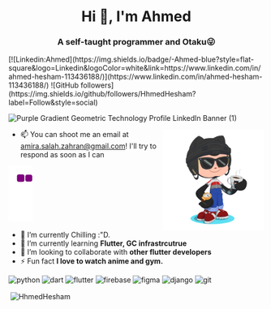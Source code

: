 <h1 align="center">Hi 👋, I'm Ahmed</h1>
<h3 align="center">A self-taught programmer and Otaku😜</h3>
[![Linkedin:Ahmed](https://img.shields.io/badge/-Ahmed-blue?style=flat-square&logo=Linkedin&logoColor=white&link=https://www.linkedin.com/in/ahmed-hesham-113436188/)](https://www.linkedin.com/in/ahmed-hesham-113436188/)
![GitHub followers](https://img.shields.io/github/followers/HhmedHesham?label=Follow&style=social)

![Purple Gradient Geometric Technology Profile LinkedIn Banner  (1)](https://user-images.githubusercontent.com/88105077/157883808-762a27a1-c1c5-447c-80a1-fb892f511393.png)

<img alt="Night Coding" src="https://raw.githubusercontent.com/AhmedFathyDev/AhmedFathyDev/main/GitHub.png" align="right" height="200"/>

- :mailbox: You can shoot me an email at amira.salah.zahran@gmail.com! I'll try to respond as soon as I can

<img src="https://github.com/HhmedHesham/HhmedHesham/blob/output/github-contribution-grid-snake.gif" alt="Snake"/>

- 🔭 I’m currently Chilling :"D.
- 🌱 I’m currently learning **Flutter, GC infrastrcutrue**
- 👯 I’m looking to collaborate with **other flutter developers**
- ⚡ Fun fact **I love to watch anime and gym.**

<p align="left"> <img src="https://www.vectorlogo.zone/logos/python/python-icon.svg" alt="python" width="22" height="22"/> <img src="https://www.vectorlogo.zone/logos/dartlang/dartlang-icon.svg" alt="dart" width="22" height="22"/> <img src="https://www.vectorlogo.zone/logos/flutterio/flutterio-icon.svg" alt="flutter" width="22" height="22"/> <img src="https://www.vectorlogo.zone/logos/firebase/firebase-icon.svg" alt="firebase" width="22" height="22"/> <img src="https://www.vectorlogo.zone/logos/figma/figma-icon.svg" alt="figma" width="22" height="22"/>  <img src="https://www.vectorlogo.zone/logos/djangoproject/djangoproject-icon.svg" alt="django" width="22" height="22"/>  <img src="https://www.vectorlogo.zone/logos/git-scm/git-scm-icon.svg" alt="git" width="22" height="22"/>   </p>

<!-- <p><img align="left" src="https://github-readme-stats.vercel.app/api/top-langs/?username=HhmedHesham&layout=compact&hide=html" alt="HhmedHesham" /></p> -->
<!-- <img src="https://www.vectorlogo.zone/logos/linux/linux-icon.svg" alt="linux" width="22" height="22"/> -->
<p>&nbsp;<img align="center" src="https://github-readme-stats.vercel.app/api?username=HhmedHesham&show_icons=true" alt="HhmedHesham" /></p>
<!--
**HhmedHesham/HhmedHesham** is a ✨ _special_ ✨ repository because its `README.md` (this file) appears on your GitHub profile.


Here are some ideas to get you started:

- 🔭 I’m currently working on ...
- 🌱 I’m currently learning ...
- 👯 I’m looking to collaborate on ...
- 🤔 I’m looking for help with ...
- 💬 Ask me about ...
- 📫 How to reach me: ...
- 😄 Pronouns: ...
- ⚡ Fun fact: ...
-->
<!-- and born at very little age😜 -->
